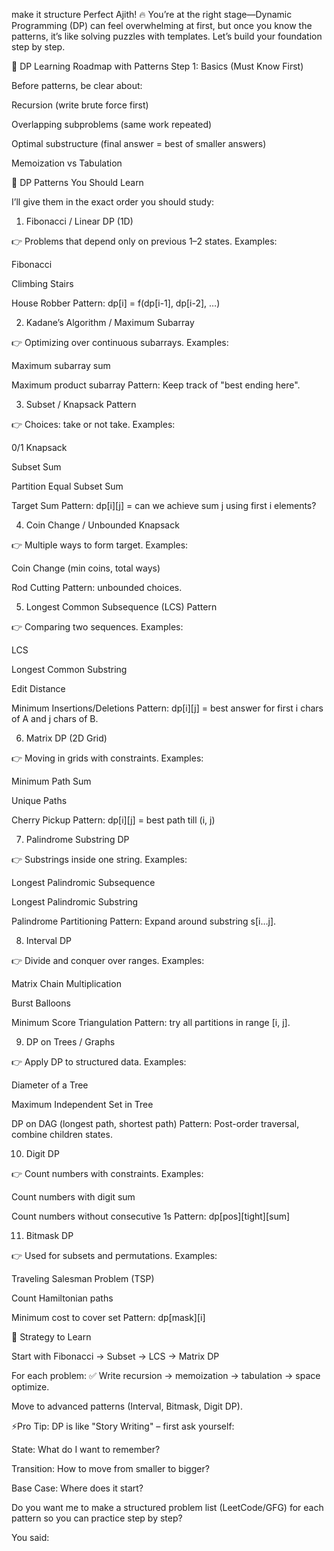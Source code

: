 make it structure Perfect Ajith! 🔥 You’re at the right stage—Dynamic Programming (DP) can feel overwhelming at first, but once you know the patterns, it’s like solving puzzles with templates. Let’s build your foundation step by step.

🧩 DP Learning Roadmap with Patterns
Step 1: Basics (Must Know First)

Before patterns, be clear about:

Recursion (write brute force first)

Overlapping subproblems (same work repeated)

Optimal substructure (final answer = best of smaller answers)

Memoization vs Tabulation

🚀 DP Patterns You Should Learn

I’ll give them in the exact order you should study:

1. Fibonacci / Linear DP (1D)

👉 Problems that depend only on previous 1–2 states.
Examples:

Fibonacci

Climbing Stairs

House Robber
Pattern: dp[i] = f(dp[i-1], dp[i-2], …)

2. Kadane’s Algorithm / Maximum Subarray

👉 Optimizing over continuous subarrays.
Examples:

Maximum subarray sum

Maximum product subarray
Pattern: Keep track of "best ending here".

3. Subset / Knapsack Pattern

👉 Choices: take or not take.
Examples:

0/1 Knapsack

Subset Sum

Partition Equal Subset Sum

Target Sum
Pattern: dp[i][j] = can we achieve sum j using first i elements?

4. Coin Change / Unbounded Knapsack

👉 Multiple ways to form target.
Examples:

Coin Change (min coins, total ways)

Rod Cutting
Pattern: unbounded choices.

5. Longest Common Subsequence (LCS) Pattern

👉 Comparing two sequences.
Examples:

LCS

Longest Common Substring

Edit Distance

Minimum Insertions/Deletions
Pattern: dp[i][j] = best answer for first i chars of A and j chars of B.

6. Matrix DP (2D Grid)

👉 Moving in grids with constraints.
Examples:

Minimum Path Sum

Unique Paths

Cherry Pickup
Pattern: dp[i][j] = best path till (i, j)

7. Palindrome Substring DP

👉 Substrings inside one string.
Examples:

Longest Palindromic Subsequence

Longest Palindromic Substring

Palindrome Partitioning
Pattern: Expand around substring s[i…j].

8. Interval DP

👉 Divide and conquer over ranges.
Examples:

Matrix Chain Multiplication

Burst Balloons

Minimum Score Triangulation
Pattern: try all partitions in range [i, j].

9. DP on Trees / Graphs

👉 Apply DP to structured data.
Examples:

Diameter of a Tree

Maximum Independent Set in Tree

DP on DAG (longest path, shortest path)
Pattern: Post-order traversal, combine children states.

10. Digit DP

👉 Count numbers with constraints.
Examples:

Count numbers with digit sum

Count numbers without consecutive 1s
Pattern: dp[pos][tight][sum]

11. Bitmask DP

👉 Used for subsets and permutations.
Examples:

Traveling Salesman Problem (TSP)

Count Hamiltonian paths

Minimum cost to cover set
Pattern: dp[mask][i]

🎯 Strategy to Learn

Start with Fibonacci → Subset → LCS → Matrix DP

For each problem:
✅ Write recursion → memoization → tabulation → space optimize.

Move to advanced patterns (Interval, Bitmask, Digit DP).

⚡Pro Tip: DP is like "Story Writing" – first ask yourself:

State: What do I want to remember?

Transition: How to move from smaller to bigger?

Base Case: Where does it start?

Do you want me to make a structured problem list (LeetCode/GFG) for each pattern so you can practice step by step?

You said: